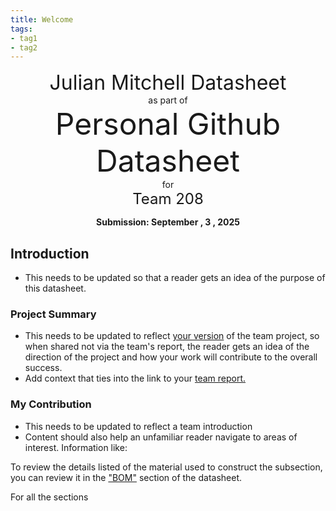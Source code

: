 ```yaml
---
title: Welcome
tags:
- tag1
- tag2
---
```

<center>
<font size= "6">Julian Mitchell Datasheet</font><br>
as part of<br>
<font size= "8"> Personal Github Datasheet </font><br>
for<br>
<font size= "5"> Team 208 </font><br>

**Submission: September , 3 , 2025**
</center>

## Introduction

* This needs to be updated so that a reader gets an idea of the purpose of this datasheet.

### Project Summary

* This needs to be updated to reflect <ins>your version</ins> of the team project, so when shared not via the team's report, the reader gets an idea of the direction of the project and how your work will contribute to the overall success.
* Add context that ties into the link to your [team report.](https://embedded-systems-design.github.io/EGR304TeamTemplate/)


### My Contribution

* This needs to be updated to reflect a team introduction
* Content should also help an unfamiliar reader navigate to areas of interest. Information like:

To review the details listed of the material used to construct the subsection, you can review it in the ["BOM"](https://embedded-systems-design.github.io/EGR304DataSheetTemplate/03-BOM/BOM/) section of the datasheet.

For all the sections
